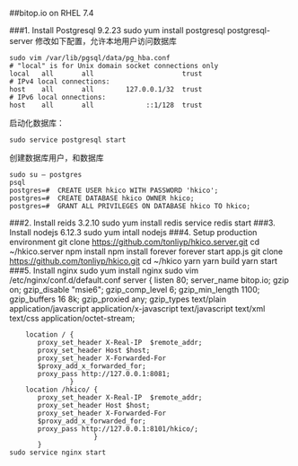 ##bitop.io on RHEL 7.4

###1.	Install Postgresql 9.2.23
    sudo yum install postgresql postgresql-server
修改如下配置，允许本地用户访问数据库

    sudo vim /var/lib/pgsql/data/pg_hba.conf
    # "local" is for Unix domain socket connections only
    local   all       all                      trust                                   
    # IPv4 local connections:
    host    all       all        127.0.0.1/32  trust
    # IPv6 local onnections:
    host    all       all             ::1/128  trust   
    
启动化数据库：

    sudo service postgresql start
创建数据库用户，和数据库

    sudo su – postgres 
    psql
    postgres=#  CREATE USER hkico WITH PASSWORD 'hkico';
    postgres=#  CREATE DATABASE hkico OWNER hkico;
    postgres=#  GRANT ALL PRIVILEGES ON DATABASE hkico TO hkico;
###2.	Install reids 3.2.10
    sudo yum install redis
    service redis start
###3.	Install nodejs 6.12.3
    sudo yum intall nodejs
###4.	Setup production environment
    git clone https://github.com/tonliyp/hkico.server.git
    cd ~/hkico.server
    npm install
    npm install forever
    forever start app.js
    git clone https://github.com/tonliyp/hkico.git
    cd ~/hkico
    yarn 
    yarn build
    yarn start
###5.	Install nginx
    sudo yum install nginx
    sudo vim /etc/nginx/conf.d/default.conf
    server {
          listen       80;
          server_name  bitop.io;
        gzip on;
        gzip_disable "msie6";
        gzip_comp_level 6;
        gzip_min_length 1100;
        gzip_buffers 16 8k;
        gzip_proxied any;
        gzip_types    text/plain application/javascript application/x-javascript text/javascript text/xml text/css application/octet-stream;

        location / {
           proxy_set_header X-Real-IP  $remote_addr;
           proxy_set_header Host $host;
           proxy_set_header X-Forwarded-For
           $proxy_add_x_forwarded_for;
           proxy_pass http://127.0.0.1:8081;
                   }
        location /hkico/ {
           proxy_set_header X-Real-IP  $remote_addr;
           proxy_set_header Host $host;
           proxy_set_header X-Forwarded-For 
           $proxy_add_x_forwarded_for;
           proxy_pass http://127.0.0.1:8101/hkico/;
                         }
           }
    sudo service nginx start

